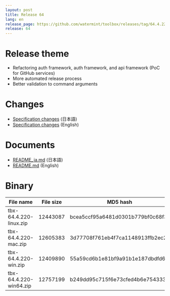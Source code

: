 ```yaml
---
layout: post
title: Release 64
lang: en
release_page: https://github.com/watermint/toolbox/releases/tag/64.4.220
release: 64
---
```


# Release theme

* Refactoring auth framework, auth framework, and api framework (PoC for GitHub services)
* More automated release process
* Better validation to command arguments

# Changes

* [Specification changes](https://github.com/watermint/toolbox/blob/64.4.220/doc/generated_ja/changes.md) (日本語)
* [Specification changes](https://github.com/watermint/toolbox/blob/64.4.220/doc/generated/changes.md) (English)


# Documents

* [README_ja.md](https://github.com/watermint/toolbox/blob/64.4.220/README_ja.md) (日本語)
* [README.md](https://github.com/watermint/toolbox/blob/64.4.220/README.md) (English)


# Binary

| File name              | File size | MD5 hash                         | SHA256 hash                                                      |
|------------------------|-----------|----------------------------------|------------------------------------------------------------------|
| tbx-64.4.220-linux.zip | 12443087  | bcea5ccf95a6481d0301b779bf0c68f3 | 709287c03c0898fa8fa7e6f66d88bf7ee24bf5a72dd7326e6f78e4e3fd1ed342 |
| tbx-64.4.220-mac.zip   | 12605383  | 3d77708f761eb4f7ca1148913ffb2ec2 | 267c9d0202a06c9bceccab399a9e7c78d2c45098db292c20a73c11c402eb085c |
| tbx-64.4.220-win.zip   | 12409890  | 55a59cd6b1e81bf9a91b1e187dbdfd6b | a2995aa8366e7ccc625a86401da131dfab575731502c5061accff8b8f317a6ee |
| tbx-64.4.220-win64.zip | 12757199  | b249dd95c715f6e73cfed4b6e7543333 | fc200b1852cbfba4a61a42086d6e1ae3082c3d845d0f065f9d38c1b9e76096fa |


